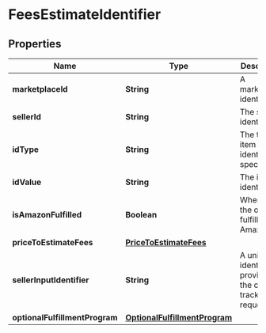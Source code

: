 # FeesEstimateIdentifier

## Properties
Name | Type | Description | Notes
------------ | ------------- | ------------- | -------------
**marketplaceId** | **String** | A marketplace identifier. |  [optional]
**sellerId** | **String** | The seller identifier. |  [optional]
**idType** | **String** | The type of item identifier specified. |  [optional]
**idValue** | **String** | The item identifier. |  [optional]
**isAmazonFulfilled** | **Boolean** | When true, the offer is fulfilled by Amazon. |  [optional]
**priceToEstimateFees** | [**PriceToEstimateFees**](PriceToEstimateFees.md) |  |  [optional]
**sellerInputIdentifier** | **String** | A unique identifier provided by the caller to track this request. |  [optional]
**optionalFulfillmentProgram** | [**OptionalFulfillmentProgram**](OptionalFulfillmentProgram.md) |  |  [optional]
